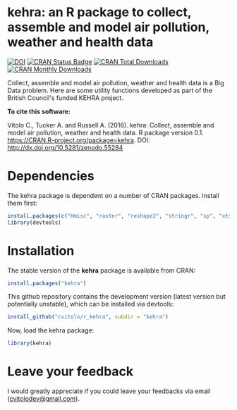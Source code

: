 kehra: an R package to collect, assemble and model air pollution, weather and health data
=======

[![DOI](https://zenodo.org/badge/9118/cvitolo/r_kehra.svg)](https://zenodo.org/badge/55284/9118/cvitolo/r_kehra)
[![CRAN Status Badge](http://www.r-pkg.org/badges/version/kehra)](http://cran.r-project.org/web/packages/kehra)
[![CRAN Total Downloads](http://cranlogs.r-pkg.org/badges/grand-total/kehra)](http://cran.rstudio.com/web/packages/kehra/index.html)
[![CRAN Monthly Downloads](http://cranlogs.r-pkg.org/badges/kehra)](http://cran.rstudio.com/web/packages/kehra/index.html)

Collect, assemble and model air pollution, weather and health data is a Big Data problem. Here are some utility functions developed as part of the British Council's funded KEHRA project.

**To cite this software:** 

Vitolo C., Tucker A. and Russell A. (2016). kehra: Collect, assemble and model air pollution, weather and health data. R package version 0.1.  https://CRAN.R-project.org/package=kehra. DOI: http://dx.doi.org/10.5281/zenodo.55284

# Dependencies
The kehra package is dependent on a number of CRAN packages. Install them first:

```R
install.packages(c("Hmisc", "raster", "reshape2", "stringr", "sp", "xts", "zoo"))
library(devtools)
```


# Installation
The stable version of the **kehra** package is available from CRAN:

```R
install.packages("kehra")
```

This github repository contains the development version (latest version but potentially unstable), which can be installed via devtools:

```R
install_github("cvitolo/r_kehra", subdir = "kehra")
```

Now, load the kehra package:

```R
library(kehra)
```

# Leave your feedback
I would greatly appreciate if you could leave your feedbacks via email (cvitolodev@gmail.com).
